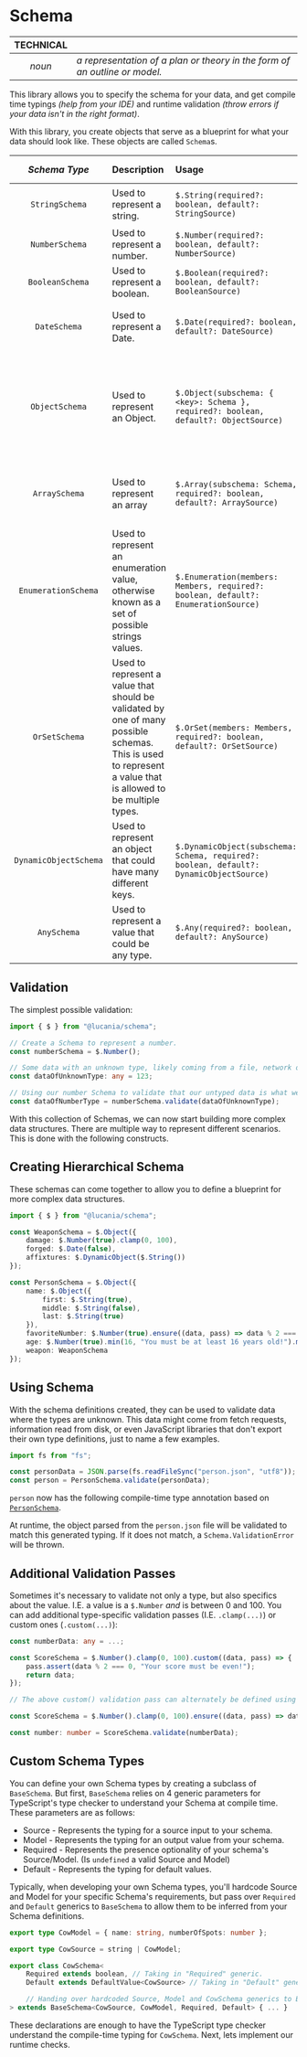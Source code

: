 # Schema

| TECHNICAL |                                                                            |
| :-------: | -------------------------------------------------------------------------- |
|  _noun_   | _a representation of a plan or theory in the form of an outline or model._ |

This library allows you to specify the schema for your data, and get compile time typings _(help from your IDE)_ and runtime validation _(throw errors if your data isn't in the right format)_.

With this library, you create objects that serve as a blueprint for what your data should look like. These objects are called `Schema`s.

|     _Schema Type_     | Description                                                                                                                                                 | Usage                                                                                   | Example Data                                                                                               |
| :-------------------: | :---------------------------------------------------------------------------------------------------------------------------------------------------------- | :-------------------------------------------------------------------------------------- | :--------------------------------------------------------------------------------------------------------- |
|    `StringSchema`     | Used to represent a string.                                                                                                                                 | `$.String(required?: boolean, default?: StringSource)`                                  | `"Moaaz"`, `"The cow jumped over the moon."`                                                               |
|    `NumberSchema`     | Used to represent a number.                                                                                                                                 | `$.Number(required?: boolean, default?: NumberSource)`                                  | `-30`, `0`, `10`                                                                                           |
|    `BooleanSchema`    | Used to represent a boolean.                                                                                                                                | `$.Boolean(required?: boolean, default?: BooleanSource)`                                | `true`, `false`                                                                                            |
|     `DateSchema`      | Used to represent a Date.                                                                                                                                   | `$.Date(required?: boolean, default?: DateSource)`                                      | `new Date(2000, 9, 29)`, `new Date("1998-09-04")`                                                          |
|    `ObjectSchema`     | Used to represent an Object.                                                                                                                                | `$.Object(subschema: { <key>: Schema }, required?: boolean, default?: ObjectSource)`    | `<depends on subschema>`, `{ name: "Jeremy", age: 23 }`, `{ make: "Toyota", model: "Sienna", year: 2011 }` |
|     `ArraySchema`     | Used to represent an array                                                                                                                                  | `$.Array(subschema: Schema, required?: boolean, default?: ArraySource)`                 | `<depends on subschema>`, `[]`, `[1, 2, 3]`, `["Ben", "Amit", "Dean"]`                                     |
|  `EnumerationSchema`  | Used to represent an enumeration value, otherwise known as a set of possible strings values.                                                                | `$.Enumeration(members: Members, required?: boolean, default?: EnumerationSource)`      | `<depends on members>`, `"MAGENTA"`, `"CA"`, `"male"`                                                      |
|     `OrSetSchema`     | Used to represent a value that should be validated by one of many possible schemas. This is used to represent a value that is allowed to be multiple types. | `$.OrSet(members: Members, required?: boolean, default?: OrSetSource)`                  | `<depends on members>`                                                                                     |
| `DynamicObjectSchema` | Used to represent an object that could have many different keys.                                                                                            | `$.DynamicObject(subschema: Schema, required?: boolean, default?: DynamicObjectSource)` | `{ <any key>: <depends on subschema> }`                                                                    |
|      `AnySchema`      | Used to represent a value that could be any type.                                                                                                           | `$.Any(required?: boolean, default?: AnySource)`                                        | `1`, `"Omar"`, `false`, `{}`, `[]`, `<any type>`                                                           |

## Validation

The simplest possible validation:

```typescript
import { $ } from "@lucania/schema";

// Create a Schema to represent a number.
const numberSchema = $.Number();

// Some data with an unknown type, likely coming from a file, network or untyped library.
const dataOfUnknownType: any = 123;

// Using our number Schema to validate that our untyped data is what we expect it to be, a number. "dataOfNumberType" now has the "number" type.
const dataOfNumberType = numberSchema.validate(dataOfUnknownType);
```

With this collection of Schemas, we can now start building more complex data structures. There are multiple way to represent different scenarios. This is done with the following constructs.

## Creating Hierarchical Schema

These schemas can come together to allow you to define a blueprint for more complex data structures.

```typescript
import { $ } from "@lucania/schema";

const WeaponSchema = $.Object({
    damage: $.Number(true).clamp(0, 100),
    forged: $.Date(false),
    affixtures: $.DynamicObject($.String())
});

const PersonSchema = $.Object({
    name: $.Object({
        first: $.String(true),
        middle: $.String(false),
        last: $.String(true)
    }),
    favoriteNumber: $.Number(true).ensure((data, pass) => data % 2 === 0, "Your favorite number must be a multiple of 2!"),
    age: $.Number(true).min(16, "You must be at least 16 years old!").max(100, "You must be at most 100 years old!"),
    weapon: WeaponSchema
});
```

## Using Schema

With the schema definitions created, they can be used to validate data where the types are unknown. This data might come from fetch requests, information read from disk, or even JavaScript libraries that don't export their own type definitions, just to name a few examples.

```typescript
import fs from "fs";

const personData = JSON.parse(fs.readFileSync("person.json", "utf8"));
const person = PersonSchema.validate(personData);
```

`person` now has the following compile-time type annotation based on [`PersonSchema`](#creating-hierarchical-schema).

At runtime, the object parsed from the `person.json` file will be validated to match this generated typing. If it does not match, a `Schema.ValidationError` will be thrown.

## Additional Validation Passes

Sometimes it's necessary to validate not only a type, but also specifics about the value. I.E. a value is a `$.Number` _and_ is between 0 and 100. You can add additional type-specific validation passes (I.E. `.clamp(...)`) or custom ones (`.custom(...)`):

```typescript
const numberData: any = ...;

const ScoreSchema = $.Number().clamp(0, 100).custom((data, pass) => {
    pass.assert(data % 2 === 0, "Your score must be even!");
    return data;
});

// The above custom() validation pass can alternately be defined using the .ensure() shorthand.

const ScoreSchema = $.Number().clamp(0, 100).ensure((data, pass) => data % 2 === 0, "Your score must be even!");

const number: number = ScoreSchema.validate(numberData);
```

## Custom Schema Types

You can define your own Schema types by creating a subclass of `BaseSchema`. But first, `BaseSchema` relies on 4 generic parameters for TypeScript's type checker to understand your Schema at compile time. These parameters are as follows:

-   Source - Represents the typing for a source input to your schema.
-   Model - Represents the typing for an output value from your schema.
-   Required - Represents the presence optionality of your schema's Source/Model. (Is `undefined` a valid Source and Model)
-   Default - Represents the typing for default values.

Typically, when developing your own Schema types, you'll hardcode Source and Model for your specific Schema's requirements, but pass over `Required` and `Default` generics to `BaseSchema` to allow them to be inferred from your Schema definitions.

```typescript
export type CowModel = { name: string, numberOfSpots: number };

export type CowSource = string | CowModel;

export class CowSchema<
    Required extends boolean, // Taking in "Required" generic.
    Default extends DefaultValue<CowSource> // Taking in "Default" generic.

    // Handing over hardcoded Source, Model and CowSchema generics to BaseSchema.
> extends BaseSchema<CowSource, CowModel, Required, Default> { ... }
```

These declarations are enough to have the TypeScript type checker understand the compile-time typing for `CowSchema`. Next, lets implement our runtime checks.
